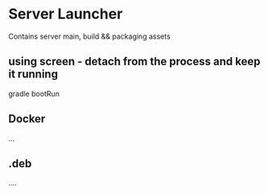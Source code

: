 # Server Launcher  

Contains server main, build && packaging assets


## using screen - detach from the process and keep it running
gradle bootRun

## Docker
...

## .deb
....